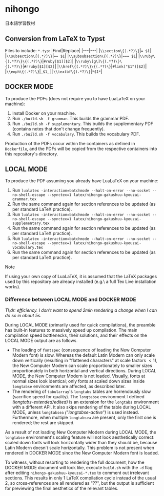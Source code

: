 # nihongo
日本語学習教材

## Conversion from LaTeX to Typst

Files to include: `*.typ`:
|Find|Replace|
|---|---|
|`\\section\{(.*?)\}`|`= $1`|
|`\\subsection\{(.*?)\}`|`== $1`|
|`\\subsubsection\{(.*?)\}`|`=== $1`|
|`\\ruby\{(.*?)\}\{(.*?)\}`|`#ruby[$1][$2]`|
|`\\ruby\[g\]\{(.*?)\}\{(.*?)\}`|`#rruby[$1][$2]`|
|`\\href\{(.*?)\}\{(.*?)\}`|`#link("$1")[$2]`|
|`\\emph\{(.*?)\}`|`_$1_`|
|`\\textbf\{(.*?)\}`|`*$1*`|


<!--
1. Trigger building of PDFs (depending on what has changed - this requires engineering too, MakeFile?)
3. If changed PDFs succeed compilation, upload them onto self hosted file system.
So all pushed (bundles of) commits are published
-->

## DOCKER MODE
To produce the PDFs (does not require you to have LuaLaTeX on your machine):
1. Install Docker on your machine.
2. Run `./build.sh -f grammar`. This builds the grammar PDF.
2. Run `./build.sh -f supplementary`. This builds the supplementary PDF (contains notes that don't change frequently).
2. Run `./build.sh -f vocabulary`. This builds the vocabulary PDF.

Production of the PDFs occur within the containers as defined in `Dockerfile`, and the PDFs will be copied from the respective containers into this repository's directory.

## LOCAL MODE

To produce the PDF assuming you already have LuaLaTeX on your machine:
1. Run `lualatex -interaction=batchmode --halt-on-error --no-socket --no-shell-escape --synctex=1 latex/nihongo-gakushuu-kyouzai-grammar.tex`
2. Run the same command again for section references to be updated (as per standard LaTeX practice).
3. Run `lualatex -interaction=batchmode --halt-on-error --no-socket --no-shell-escape --synctex=1 latex/nihongo-gakushuu-kyouzai-supplementary.tex`
4. Run the same command again for section references to be updated (as per standard LaTeX practice).
5. Run `lualatex -interaction=batchmode --halt-on-error --no-socket --no-shell-escape --synctex=1 latex/nihongo-gakushuu-kyouzai-vocabulary.tex`
6. Run the same command again for section references to be updated (as per standard LaTeX practice).

> [!NOTE]
> If using your own copy of LuaLaTeX, it is assumed that the LaTeX packages used by this repository are already installed (e.g.\ a full Tex Live installation works).

### Difference between LOCAL MODE and DOCKER MODE
*Tl;dr: efficiency. I don't want to spend 2min rendering a change when I can do so in about 5s.*

During LOCAL MODE (primarily used for quick compilations), the preamble has built-in features to massively speed up compilation. The main compilation speed bottlenecks, their solutions, and their effects on the LOCAL MODE output are as follows.
- The loading of `fontspec` (consequence of loading the New Computer Modern font) is slow. Whereas the default Latin Modern can only scale down vertically (resulting in "flattened characters" at scale factors $<1$), the New Computer Modern can scale proportionately to smaller sizes proportionately in both horizontal and vertical directions. During LOCAL MODE, the New Computer Modern is not loaded. Visually, fonts at normal sizes look identical; only fonts at scaled down sizes inside `longtabse` environments are affected, as described later.
- The rendering of `tabularray`'s `longtabs` tables are horrendously slow (sacrifice speed for quality). The `longtabse` environment I defined *(longtabs-extended/edited)* is an extension for the `longtabs` environment with a different API. It also skips rendering of the table during LOCAL MODE, unless `longtabsea` *("longtabse-active")* is used instead. Furthermore, when multiple `longtabsea` are present, only the first one is rendered; the rest are skipped.

As a result of not loading New Computer Modern during LOCAL MODE, the `longtabse` environment's scaling feature will not look aesthetically correct: scaled down fonts will look horizontally wider than they should be, because Latin Modern doesn't scale horizontally. This problem is not present when rendered in DOCKER MODE since the New Computer Modern font is loaded.

To witness, without resorting to rendering the full document, how the DOCKER MODE document will look like, execute `build.sh` with the `-d` flag after editing `nihongo-gakushuu-kyouzai-*.tex` to comment out irrelevant sections. This results in only 1 LaTeX compilation cycle instead of the usual 2, so cross-references are all rendered as "??", but the output is sufficient for previewing the final aesthetics of the relevant tables.
